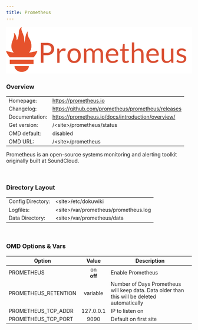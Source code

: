 ```yaml
---
title: Prometheus
---
```

<style>
  thead th:empty {
    border: thin solid red !important;
    display: none;
  }
</style>
![](prometheus.png)
### Overview

|||
|---|---|
|Homepage:|https://prometheus.io|
|Changelog:|https://github.com/prometheus/prometheus/releases|
|Documentation:|https://prometheus.io/docs/introduction/overview/|
|Get version:|/&lt;site&gt;/prometheus/status|
|OMD default:|disabled|
|OMD URL:|/&lt;site&gt;/prometheus|

Prometheus is an open-source systems monitoring and alerting toolkit originally built at SoundCloud.

&#x205F;
### Directory Layout

|||
|---|---|
|Config Directory:|&lt;site&gt;/etc/dokuwiki|
|Logfiles:|&lt;site&gt;/var/prometheus/prometheus.log|
|Data Directory:|&lt;site&gt;/var/prometheus/data|

&#x205F;

### OMD Options & Vars
| Option | Value | Description |
| ------ |:-----:| ----------- |
| PROMETHEUS | on <br> **off** | Enable Prometheus |
| PROMETHEUS_RETENTION | variable | Number of Days Prometheus will keep data. Data older than this will be deleted automatically|
| PROMETHEUS_TCP_ADDR | 127.0.0.1 | IP to listen on |
| PROMETHEUS_TCP_PORT | 9090 | Default on first site |